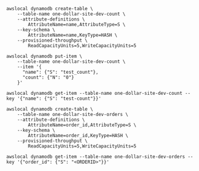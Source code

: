 ```
awslocal dynamodb create-table \
    --table-name one-dollar-site-dev-count \
    --attribute-definitions \
        AttributeName=name,AttributeType=S \
    --key-schema \
        AttributeName=name,KeyType=HASH \
    --provisioned-throughput \
        ReadCapacityUnits=5,WriteCapacityUnits=5
```

```
awslocal dynamodb put-item \
    --table-name one-dollar-site-dev-count \
    --item '{
      "name": {"S": "test_count"},
      "count": {"N": "0"}
    }'
```

```
awslocal dynamodb get-item --table-name one-dollar-site-dev-count --key '{"name": {"S": "test-count"}}'
```

```
awslocal dynamodb create-table \
    --table-name one-dollar-site-dev-orders \
    --attribute-definitions \
        AttributeName=order_id,AttributeType=S \
    --key-schema \
        AttributeName=order_id,KeyType=HASH \
    --provisioned-throughput \
        ReadCapacityUnits=5,WriteCapacityUnits=5
```

<!-- ```
awslocal dynamodb put-item \
    --table-name one-dollar-site-dev-count \
    --item '{
      "orderID": {"S": "test-count"},
      "count": {"N": "0"}
    }'
``` -->

```
awslocal dynamodb get-item --table-name one-dollar-site-dev-orders --key '{"order_id": {"S": "<ORDERID>"}}'
```